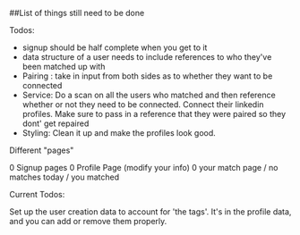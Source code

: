 ##List of things still need to be done


Todos:

- signup should be half complete when you get to it
- data structure of a user needs to include references to who they've been matched up with
- Pairing : take in input from both sides as to whether they want to be connected
- Service: Do a scan on all the users who matched and then reference whether or not they need to be connected.
Connect their linkedin profiles. Make sure to pass in a reference that they were paired so they dont' get repaired
- Styling: Clean it up and make the profiles look good.

Different "pages"

0 Signup pages
0 Profile Page (modify your info)
0 your match page / no matches today / you matched


Current Todos:
<!-- Fetch a user who is not yourself, display them on the screen next to yourself, and then log an action from you to them, then log that you guys have "matched".

Update a users 'match potentials' based during user creation one time/ -->

<!-- Dispatch an action that updates that array with 3 fields - active,  -->

<!-- Check for whether or not the other person also liked u. If they did, then display a match. if they didn't, then say. Ok check back in x amount of time. -->

Set up the user creation data to account for 'the tags'. It's in the profile data, and you can add or remove them properly.

